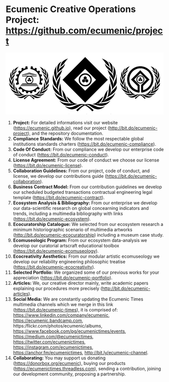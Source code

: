 # Ecumenic Creative Operations Project: https://github.com/ecumenic/project
![Our Logo](https://github.com/ecumenic/project/blob/master/Ecumenic%20Creative%20Operations%20Logo.png)
1. **Project:** For detailed informations visit our website (https://ecumenic.github.io), read our project (http://bit.do/ecumenic-project), and the repository documentation.
2. **Compliance Standards:** We follow the most respectable global institutions standards charters (https://bit.do/ecumenic-compliance).
3. **Code Of Conduct:** From our compliance we develop our enterprise code of conduct (https://bit.do/ecumenic-conduct).
4. **License Agreement:** From our code of conduct we choose our license (https://bit.do/ecumenic-license).
5. **Collaboration Guidelines:** From our project, code of conduct, and license, we develop our contributions guide (https://bit.do/ecumenic-collaboration).
6. **Business Contract Model:** From our contribution guidelines we develop our scheduled budgeted transactions contractual engineering legal template (https://bit.do/ecumenic-contract).
7. **Ecosystem Analysis & Bibliography:** From our enterprise we develop our data-scientific research on global concearning indicators and trends, including a multimedia bibliography with links (https://bit.do/ecumenic-ecosystem).
8. **Ecocuratorship Catalogue:** We selected from our ecosystem research a minimum historiographic scenario of multimedia artworks (http://bit.do/ecumenic-ecocuratorship) including a museum case study.
9. **Ecomuseologic Program:** From our ecosystem data-analysis we develop our curatorial artscraft educational toolbox (https://bit.do/ecumenic-ecomuseology).
10. **Ecocreativity Aesthetics:** From our modular artistic ecomuseology we develop our reliability engineering philosophic treatise (https://bit.do/ecumenic-ecocreativity).
11. **Selected Portfolio:** We organized some of our previous works for your appreciation (https://bit.do/ecumenic-portfolio).
12. **Articles:** We, our creative director mainly, write academic papers explaining our procedures more precisely (http://bit.do/ecumenic-articles).
13. **Social Media:** We are constantly updating the Ecumenic Times multimedia channels which we merge in this link (https://bit.do/ecumenic-times), it is comprised of: https://www.linkedin.com/company/ecumenic, https://ecumenic.bandcamp.com, https:/flickr.com/photos/ecumenic/albums, https://www.facebook.com/pg/ecumenictimes/events, https://medium.com/@ecumenictimes, https://twitter.com/ecumenictimes, https://instagram.com/ecumenictimes, https://anchor.fm/ecumenictimes, http://bit.ly/ecumenic-channel.
14. **Collaborating:** You may support us donating (https://donorbox.org/ecumenic), buying our products (https://ecumenictimes.threadless.com), sending a contribution, joining our development community, proposing a partnership.
